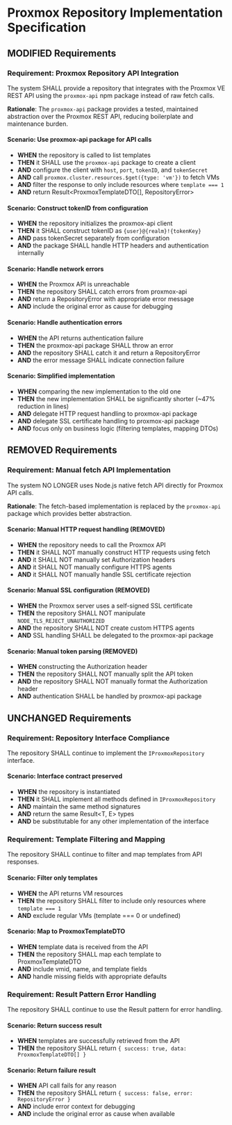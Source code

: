 # Proxmox Repository Implementation Specification

## MODIFIED Requirements

### Requirement: Proxmox Repository API Integration

The system SHALL provide a repository that integrates with the Proxmox VE REST API using the `proxmox-api` npm package instead of raw fetch calls.

**Rationale**: The `proxmox-api` package provides a tested, maintained abstraction over the Proxmox REST API, reducing boilerplate and maintenance burden.

#### Scenario: Use proxmox-api package for API calls

- **WHEN** the repository is called to list templates
- **THEN** it SHALL use the `proxmox-api` package to create a client
- **AND** configure the client with `host`, `port`, `tokenID`, and `tokenSecret`
- **AND** call `proxmox.cluster.resources.$get({type: 'vm'})` to fetch VMs
- **AND** filter the response to only include resources where `template === 1`
- **AND** return Result<ProxmoxTemplateDTO[], RepositoryError>

#### Scenario: Construct tokenID from configuration

- **WHEN** the repository initializes the proxmox-api client
- **THEN** it SHALL construct tokenID as `{user}@{realm}!{tokenKey}`
- **AND** pass tokenSecret separately from configuration
- **AND** the package SHALL handle HTTP headers and authentication internally

#### Scenario: Handle network errors

- **WHEN** the Proxmox API is unreachable
- **THEN** the repository SHALL catch errors from proxmox-api
- **AND** return a RepositoryError with appropriate error message
- **AND** include the original error as cause for debugging

#### Scenario: Handle authentication errors

- **WHEN** the API returns authentication failure
- **THEN** the proxmox-api package SHALL throw an error
- **AND** the repository SHALL catch it and return a RepositoryError
- **AND** the error message SHALL indicate connection failure

#### Scenario: Simplified implementation

- **WHEN** comparing the new implementation to the old one
- **THEN** the new implementation SHALL be significantly shorter (~47% reduction in lines)
- **AND** delegate HTTP request handling to proxmox-api package
- **AND** delegate SSL certificate handling to proxmox-api package
- **AND** focus only on business logic (filtering templates, mapping DTOs)

## REMOVED Requirements

### Requirement: Manual fetch API Implementation

The system NO LONGER uses Node.js native fetch API directly for Proxmox API calls.

**Rationale**: The fetch-based implementation is replaced by the `proxmox-api` package which provides better abstraction.

#### Scenario: Manual HTTP request handling (REMOVED)

- **WHEN** the repository needs to call the Proxmox API
- **THEN** it SHALL NOT manually construct HTTP requests using fetch
- **AND** it SHALL NOT manually set Authorization headers
- **AND** it SHALL NOT manually configure HTTPS agents
- **AND** it SHALL NOT manually handle SSL certificate rejection

#### Scenario: Manual SSL configuration (REMOVED)

- **WHEN** the Proxmox server uses a self-signed SSL certificate
- **THEN** the repository SHALL NOT manipulate `NODE_TLS_REJECT_UNAUTHORIZED`
- **AND** the repository SHALL NOT create custom HTTPS agents
- **AND** SSL handling SHALL be delegated to the proxmox-api package

#### Scenario: Manual token parsing (REMOVED)

- **WHEN** constructing the Authorization header
- **THEN** the repository SHALL NOT manually split the API token
- **AND** the repository SHALL NOT manually format the Authorization header
- **AND** authentication SHALL be handled by proxmox-api package

## UNCHANGED Requirements

### Requirement: Repository Interface Compliance

The repository SHALL continue to implement the `IProxmoxRepository` interface.

#### Scenario: Interface contract preserved

- **WHEN** the repository is instantiated
- **THEN** it SHALL implement all methods defined in `IProxmoxRepository`
- **AND** maintain the same method signatures
- **AND** return the same Result<T, E> types
- **AND** be substitutable for any other implementation of the interface

### Requirement: Template Filtering and Mapping

The repository SHALL continue to filter and map templates from API responses.

#### Scenario: Filter only templates

- **WHEN** the API returns VM resources
- **THEN** the repository SHALL filter to include only resources where `template === 1`
- **AND** exclude regular VMs (template === 0 or undefined)

#### Scenario: Map to ProxmoxTemplateDTO

- **WHEN** template data is received from the API
- **THEN** the repository SHALL map each template to ProxmoxTemplateDTO
- **AND** include vmid, name, and template fields
- **AND** handle missing fields with appropriate defaults

### Requirement: Result Pattern Error Handling

The repository SHALL continue to use the Result pattern for error handling.

#### Scenario: Return success result

- **WHEN** templates are successfully retrieved from the API
- **THEN** the repository SHALL return `{ success: true, data: ProxmoxTemplateDTO[] }`

#### Scenario: Return failure result

- **WHEN** API call fails for any reason
- **THEN** the repository SHALL return `{ success: false, error: RepositoryError }`
- **AND** include error context for debugging
- **AND** include the original error as cause when available
